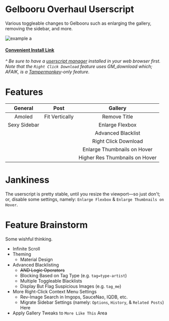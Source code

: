 # Gelbooru Overhaul Userscript
Various toggleable changes to Gelbooru such as enlarging the gallery, removing the sidebar, and more.

![example a](https://enchoseon.com/assets/enhanced-demo.gif)

#### [Convenient Install Link](https://github.com/Enchoseon/gelbooru-overhaul-userscript/raw/main/gelbooru-overhaul.user.js)

*^ Be sure to have a [userscript manager](https://en.wikipedia.org/wiki/Userscript_manager) installed in your web browser first. Note that the `Right Click Download` feature uses GM_download which; AFAIK, is a [Tampermonkey](https://www.tampermonkey.net/)-only feature.*

# Features
|    General   |      Post      |             Gallery            |
|:------------:|:--------------:|:------------------------------:|
| Amoled       | Fit Vertically | Remove Title                   |
| Sexy Sidebar |                | Enlarge Flexbox                |
|              |                | Advanced Blacklist             |
|              |                | Right Click Download           |
|              |                | Enlarge Thumbnails on Hover    |
|              |                | Higher Res Thumbnails on Hover |


# Jankiness
The userscript is pretty stable, until you resize the viewport—so just don't; or, disable some settings, namely: `Enlarge Flexbox` & `Enlarge Thumbnails on Hover`.

# Feature Brainstorm
Some wishful thinking.

- Infinite Scroll
- Theming
  - Material Design
- Advanced Blacklisting
  - ~~AND Logic Operators~~
  - Blocking Based on Tag Type (e.g. `tag=type-artist`)
  - Multiple Toggleable Blacklists
  - Display But Flag Suspicious Images (e.g. `tag_me`)
- More Right-Click Context Menu Settings
  - Rev-Image Search in Imgops, SauceNao, IQDB, etc.
  - Migrate Sidebar Settings (namely: `Options`, `History`, & `Related Posts`) Here
- Apply Gallery Tweaks to `More Like This` Area
